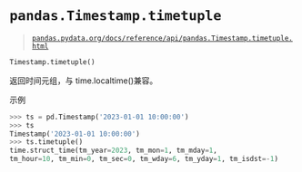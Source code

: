 # `pandas.Timestamp.timetuple`

> [`pandas.pydata.org/docs/reference/api/pandas.Timestamp.timetuple.html`](https://pandas.pydata.org/docs/reference/api/pandas.Timestamp.timetuple.html)

```py
Timestamp.timetuple()
```

返回时间元组，与 time.localtime()兼容。

示例

```py
>>> ts = pd.Timestamp('2023-01-01 10:00:00')
>>> ts
Timestamp('2023-01-01 10:00:00')
>>> ts.timetuple()
time.struct_time(tm_year=2023, tm_mon=1, tm_mday=1,
tm_hour=10, tm_min=0, tm_sec=0, tm_wday=6, tm_yday=1, tm_isdst=-1) 
```
